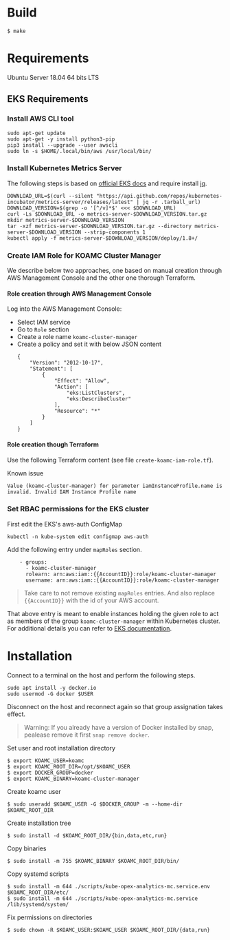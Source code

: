 # Build

  ```
  $ make
  ```

# Requirements

Ubuntu Server 18.04 64 bits LTS 

## EKS Requirements

### Install AWS CLI tool

```
sudo apt-get update
sudo apt-get -y install python3-pip
pip3 install --upgrade --user awscli
sudo ln -s $HOME/.local/bin/aws /usr/local/bin/
```

### Install Kubernetes Metrics Server 
The following steps is based on [official EKS docs](https://docs.aws.amazon.com/eks/latest/userguide/metrics-server.html) and require install [jq](https://stedolan.github.io/jq/).

```
DOWNLOAD_URL=$(curl --silent "https://api.github.com/repos/kubernetes-incubator/metrics-server/releases/latest" | jq -r .tarball_url)
DOWNLOAD_VERSION=$(grep -o '[^/v]*$' <<< $DOWNLOAD_URL)
curl -Ls $DOWNLOAD_URL -o metrics-server-$DOWNLOAD_VERSION.tar.gz
mkdir metrics-server-$DOWNLOAD_VERSION
tar -xzf metrics-server-$DOWNLOAD_VERSION.tar.gz --directory metrics-server-$DOWNLOAD_VERSION --strip-components 1
kubectl apply -f metrics-server-$DOWNLOAD_VERSION/deploy/1.8+/
```

### Create IAM Role for KOAMC Cluster Manager
We describe below two approaches, one based on manual creation through AWS Management Console and the other one thorough Terraform.

#### Role creation through AWS Management Console
Log into the AWS Management Console:

* Select IAM service
* Go to `Role` section
* Create a role name `koamc-cluster-manager`
* Create a policy and set it with below JSON content
    ```
    {
        "Version": "2012-10-17",
        "Statement": [
            {
                "Effect": "Allow",
                "Action": [
                    "eks:ListClusters",
                    "eks:DescribeCluster"
                ],
                "Resource": "*"
            }
        ]
    }
    ```

#### Role creation though Terraform
Use the following Terraform content (see file `create-koamc-iam-role.tf`).

Known issue

```
Value (koamc-cluster-manager) for parameter iamInstanceProfile.name is invalid. Invalid IAM Instance Profile name
```

### Set RBAC permissions for the EKS cluster
First edit the EKS's aws-auth ConfigMap

```
kubectl -n kube-system edit configmap aws-auth
```

Add the following entry under `mapRoles` section.
```
    - groups:
      - koamc-cluster-manager
      rolearn: arn:aws:iam::{{AccountID}}:role/koamc-cluster-manager
      username: arn:aws:iam::{{AccountID}}:role/koamc-cluster-manager
```

> Take care to not remove existing `mapRoles` entries. And also replace `{{AccountID}}` with the id of your AWS account.

That above entry is meant to enable instances holding the given role to act as members of the group `koamc-cluster-manager` within Kubernetes cluster. For additional details you can refer to [EKS documentation](https://docs.aws.amazon.com/eks/latest/userguide/add-user-role.html).

# Installation
Connect to a terminal on the host and perform the following steps.

```
sudo apt install -y docker.io
sudo usermod -G docker $USER
```

Disconnect on the host and reconnect again so that group assignation takes effect.

> Warning: If you already have a version of Docker installed by snap, pealease remove it first `snap remove docker`.

Set user and root installation directory

```
$ export KOAMC_USER=koamc
$ export KOAMC_ROOT_DIR=/opt/$KOAMC_USER
$ export DOCKER_GROUP=docker
$ export KOAMC_BINARY=koamc-cluster-manager
```

Create koamc user

```
$ sudo useradd $KOAMC_USER -G $DOCKER_GROUP -m --home-dir $KOAMC_ROOT_DIR
```

Create installation tree

```
$ sudo install -d $KOAMC_ROOT_DIR/{bin,data,etc,run}
```

Copy binaries

```
$ sudo install -m 755 $KOAMC_BINARY $KOAMC_ROOT_DIR/bin/
```

Copy systemd scripts

```
$ sudo install -m 644 ./scripts/kube-opex-analytics-mc.service.env $KOAMC_ROOT_DIR/etc/
$ sudo install -m 644 ./scripts/kube-opex-analytics-mc.service /lib/systemd/system/
```

Fix permissions on directories

```
$ sudo chown -R $KOAMC_USER:$KOAMC_USER $KOAMC_ROOT_DIR/{data,run}
```
